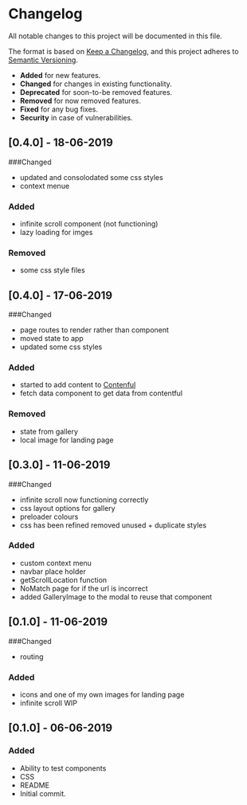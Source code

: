 # Changelog
All notable changes to this project will be documented in this file.

The format is based on [Keep a Changelog](https://keepachangelog.com/en/1.0.0/),
and this project adheres to [Semantic Versioning](https://semver.org/spec/v2.0.0.html).

- __Added__ for new features.
- __Changed__ for changes in existing functionality.
- __Deprecated__ for soon-to-be removed features.
- __Removed__ for now removed features.
- __Fixed__ for any bug fixes.
- __Security__ in case of vulnerabilities.

## [0.4.0] - 18-06-2019
###Changed
- updated and consolodated some css styles
- context menue

### Added
- infinite scroll component (not functioning)
- lazy loading for imges

### Removed
- some css style files

## [0.4.0] - 17-06-2019
###Changed
- page routes to render rather than component
- moved state to app
- updated some css styles

### Added
- started to add content to [Contenful](https://www.contentful.com/) 
- fetch data component to get data from contentful

### Removed
- state from gallery
- local image for landing page

## [0.3.0] - 11-06-2019
###Changed
- infinite scroll now functioning correctly
- css layout options for gallery
- preloader colours
- css has been refined removed unused + duplicate styles

### Added
- custom context menu
- navbar place holder
- getScrollLocation function
- NoMatch page for if the url is incorrect
- added GalleryImage to the modal to reuse that component

## [0.1.0] - 11-06-2019
###Changed
- routing

### Added
- icons and one of my own images for landing page
- infinite scroll WIP

## [0.1.0] - 06-06-2019

### Added
- Ability to test components
- CSS
- README
- Initial commit.

